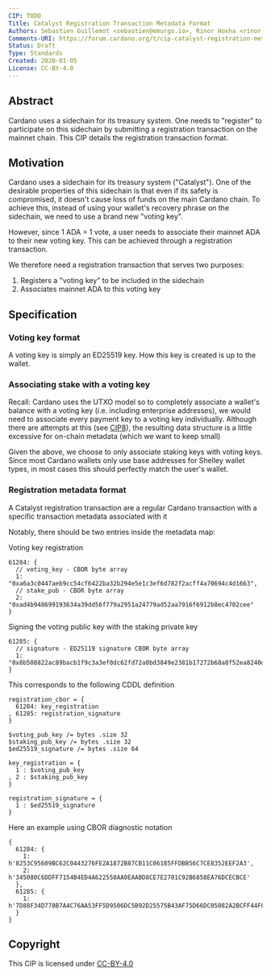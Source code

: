 ```yaml
---
CIP: TODO
Title: Catalyst Registration Transaction Metadata Format
Authors: Sebastien Guillemot <sebastien@emurgo.io>, Rinor Hoxha <rinor.hoxha@iohk.io>, Mikhail Zabaluev <mikhail.zabaluev@iohk.io>
Comments-URI: https://forum.cardano.org/t/cip-catalyst-registration-metadata-format/44038
Status: Draft
Type: Standards
Created: 2020-01-05
License: CC-BY-4.0
---
```


## Abstract

Cardano uses a sidechain for its treasury system. One needs to "register" to participate on this sidechain by submitting a registration transaction on the mainnet chain. This CIP details the registration transaction format.

## Motivation

Cardano uses a sidechain for its treasury system ("Catalyst"). One of the desirable properties of this sidechain is that even if its safety is compromised, it doesn't cause loss of funds on the main Cardano chain. To achieve this, instead of using your wallet's recovery phrase on the sidechain, we need to use a brand new "voting key".

However, since 1 ADA = 1 vote, a user needs to associate their mainnet ADA to their new voting key. This can be achieved through a registration transaction.

We therefore need a registration transaction that serves two purposes:

1. Registers a "voting key" to be included in the sidechain
2. Associates mainnet ADA to this voting key

## Specification

### Voting key format

A voting key is simply an ED25519 key. How this key is created is up to the wallet.

### Associating stake with a voting key

Recall: Cardano uses the UTXO model so to completely associate a wallet's balance with a voting key (i.e. including enterprise addresses), we would need to associate every payment key to a voting key individually. Although there are attempts at this (see [CIP8](../CIP-0008/CIP-0008.md)), the resulting data structure is a little excessive for on-chain metadata (which we want to keep small)

Given the above, we choose to only associate staking keys with voting keys. Since most Cardano wallets only use base addresses for Shelley wallet types, in most cases this should perfectly match the user's wallet.

### Registration metadata format

A Catalyst registration transaction are a regular Cardano transaction with a specific transaction metadata associated with it

Notably, there should be two entries inside the metadata map:

Voting key registration
```
61284: {
  // voting_key - CBOR byte array
  1: "0xa6a3c0447aeb9cc54cf6422ba32b294e5e1c3ef6d782f2acff4a70694c4d1663",
  // stake_pub - CBOR byte array
  2: "0xad4b948699193634a39dd56f779a2951a24779ad52aa7916f6912b8ec4702cee"
}
```

Signing the voting public key with the staking private key
```
61285: {
  // signature - ED25119 signature CBOR byte array
  1: "0x8b508822ac89bacb1f9c3a3ef0dc62fd72a0bd3849e2381b17272b68a8f52ea8240dcc855f2264db29a8512bfcd522ab69b982cb011e5f43d0154e72f505f007"
}
```

This corresponds to the following CDDL definition

```
registration_cbor = {
  61284: key_registration
, 61285: registration_signature
}

$voting_pub_key /= bytes .size 32
$staking_pub_key /= bytes .size 32
$ed25519_signature /= bytes .size 64

key_registration = {
  1 : $voting_pub_key
, 2 : $staking_pub_key
}

registration_signature = {
  1 : $ed25519_signature
}
```

Here an example using CBOR diagnostic notation

```
{
  61284: {
    1: h'8253C95609BC62C0443276FE2A1872B87CB11C06185FFDBB56C7CE8352EEF2A3',
    2: h'345080C6DDFF7154B4ED4A622558AA0EAABD8CE7E2701C92B6858EA76DCECBCE'
  },
  61285: {
    1: h'7D88F34D778B7A4C76AA53FF5D9506DC5B92D25575B43AF75D66DC05082A2BCFF44FCEDDAB15DBA0C23C56A09A15367A9803E24A388AAFB8498EF72190407B0D'
  }
}
```

## Copyright

This CIP is licensed under [CC-BY-4.0](https://creativecommons.org/licenses/by/4.0/legalcode)

